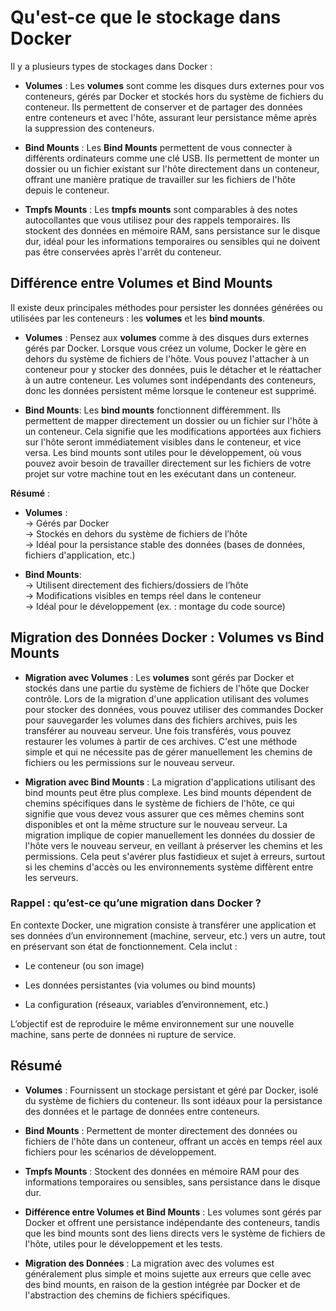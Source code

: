 # Qu'est-ce que le stockage dans Docker

Il y a plusieurs types de stockages dans Docker :

- **Volumes** : Les **volumes** sont comme les disques durs externes pour vos conteneurs, gérés par Docker et stockés hors du système de fichiers du conteneur. Ils permettent de conserver et de partager des données entre conteneurs et avec l'hôte, assurant leur persistance même après la suppression des conteneurs.

- **Bind Mounts** : Les **Bind Mounts** permettent de vous connecter à différents ordinateurs comme une clé USB. Ils permettent de monter un dossier ou un fichier existant sur l'hôte directement dans un conteneur, offrant une manière pratique de travailler sur les fichiers de l'hôte depuis le conteneur.

- **Tmpfs Mounts** : Les **tmpfs mounts** sont comparables à des notes autocollantes que vous utilisez pour des rappels temporaires. Ils stockent des données en mémoire RAM, sans persistance sur le disque dur, idéal pour les informations temporaires ou sensibles qui ne doivent pas être conservées après l'arrêt du conteneur.

## Différence entre **Volumes** et **Bind Mounts**

Il existe deux principales méthodes pour persister les données générées ou utilisées par les conteneurs : les **volumes** et les **bind mounts**.

- **Volumes** : Pensez aux **volumes** comme à des disques durs externes gérés par Docker. Lorsque vous créez un volume, Docker le gère en dehors du système de fichiers de l'hôte. Vous pouvez l'attacher à un conteneur pour y stocker des données, puis le détacher et le réattacher à un autre conteneur. Les volumes sont indépendants des conteneurs, donc les données persistent même lorsque le conteneur est supprimé.

- **Bind Mounts**: Les **bind mounts** fonctionnent différemment. Ils permettent de mapper directement un dossier ou un fichier sur l'hôte à un conteneur. Cela signifie que les modifications apportées aux fichiers sur l'hôte seront immédiatement visibles dans le conteneur, et vice versa. Les bind mounts sont utiles pour le développement, où vous pouvez avoir besoin de travailler directement sur les fichiers de votre projet sur votre machine tout en les exécutant dans un conteneur.

**Résumé** :

- **Volumes** :
  <br>
  → Gérés par Docker
  <br>
  → Stockés en dehors du système de fichiers de l’hôte
  <br>
  → Idéal pour la persistance stable des données (bases de données, fichiers d'application, etc.)

- **Bind Mounts**:
  <br>
  → Utilisent directement des fichiers/dossiers de l’hôte
  <br>
  → Modifications visibles en temps réel dans le conteneur
  <br>
  → Idéal pour le développement (ex. : montage du code source)

## Migration des Données Docker : Volumes vs Bind Mounts

- **Migration avec Volumes** : Les **volumes** sont gérés par Docker et stockés dans une partie du système de fichiers de l'hôte que Docker contrôle. Lors de la migration d'une application utilisant des volumes pour stocker des données, vous pouvez utiliser des commandes Docker pour sauvegarder les volumes dans des fichiers archives, puis les transférer au nouveau serveur. Une fois transférés, vous pouvez restaurer les volumes à partir de ces archives. C'est une méthode simple et qui ne nécessite pas de gérer manuellement les chemins de fichiers ou les permissions sur le nouveau serveur.

- **Migration avec Bind Mounts** : La migration d'applications utilisant des bind mounts peut être plus complexe. Les bind mounts dépendent de chemins spécifiques dans le système de fichiers de l'hôte, ce qui signifie que vous devez vous assurer que ces mêmes chemins sont disponibles et ont la même structure sur le nouveau serveur. La migration implique de copier manuellement les données du dossier de l'hôte vers le nouveau serveur, en veillant à préserver les chemins et les permissions. Cela peut s'avérer plus fastidieux et sujet à erreurs, surtout si les chemins d'accès ou les environnements système diffèrent entre les serveurs.

### Rappel : qu’est-ce qu’une migration dans Docker ?

En contexte Docker, une migration consiste à transférer une application et ses données d’un environnement (machine, serveur, etc.) vers un autre, tout en préservant son état de fonctionnement. Cela inclut :

- Le conteneur (ou son image)

- Les données persistantes (via volumes ou bind mounts)

- La configuration (réseaux, variables d’environnement, etc.)

L’objectif est de reproduire le même environnement sur une nouvelle machine, sans perte de données ni rupture de service.

## Résumé

- **Volumes** : Fournissent un stockage persistant et géré par Docker, isolé du système de fichiers du conteneur. Ils sont idéaux pour la persistance des données et le partage de données entre conteneurs.

- **Bind Mounts** : Permettent de monter directement des données ou fichiers de l'hôte dans un conteneur, offrant un accès en temps réel aux fichiers pour les scénarios de développement.

- **Tmpfs Mounts** : Stockent des données en mémoire RAM pour des informations temporaires ou sensibles, sans persistance dans le disque dur.

- **Différence entre Volumes et Bind Mounts** : Les volumes sont gérés par Docker et offrent une persistance indépendante des conteneurs, tandis que les bind mounts sont des liens directs vers le système de fichiers de l'hôte, utiles pour le développement et les tests.

- **Migration des Données** : La migration avec des volumes est généralement plus simple et moins sujette aux erreurs que celle avec des bind mounts, en raison de la gestion intégrée par Docker et de l'abstraction des chemins de fichiers spécifiques.

